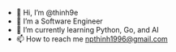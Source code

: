 - 👋 Hi, I’m @thinh9e
- 👀 I’m a Software Engineer
- 🌱 I’m currently learning Python, Go, and AI
- 📫 How to reach me [npthinh1996@gmail.com](mailto:npthinh1996@gmail.com)
